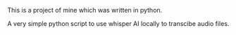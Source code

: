 This is a project of mine which was written in python.

A very simple python script to use whisper AI locally to transcibe audio files.
